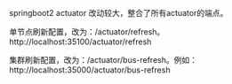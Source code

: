 springboot2 actuator 改动较大，整合了所有actuator的端点。

单节点刷新配置，改为：/actuator/refresh。
http://localhost:35100/actuator/refresh

集群刷新配置，改为：/actuator/bus-refresh。例如：
http://localhost:35000/actuator/bus-refresh